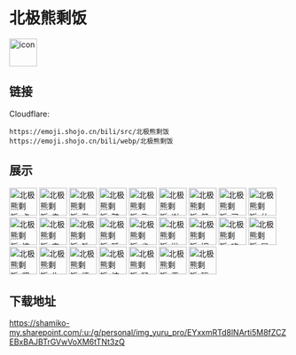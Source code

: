 # 北极熊剩饭
<img src="https://emoji.shojo.cn/bili/src/北极熊剩饭/icon.png" width="50" height="50" alt="icon">

## 链接
Cloudflare:
```
https://emoji.shojo.cn/bili/src/北极熊剩饭
https://emoji.shojo.cn/bili/webp/北极熊剩饭
```
## 展示
<img src="https://emoji.shojo.cn/bili/src/北极熊剩饭/北极熊剩饭-点赞.png" width="50" height="50" alt="北极熊剩饭-点赞">
<img src="https://emoji.shojo.cn/bili/src/北极熊剩饭/北极熊剩饭-电波.png" width="50" height="50" alt="北极熊剩饭-电波">
<img src="https://emoji.shojo.cn/bili/src/北极熊剩饭/北极熊剩饭-遨游.png" width="50" height="50" alt="北极熊剩饭-遨游">
<img src="https://emoji.shojo.cn/bili/src/北极熊剩饭/北极熊剩饭-鼓励.png" width="50" height="50" alt="北极熊剩饭-鼓励">
<img src="https://emoji.shojo.cn/bili/src/北极熊剩饭/北极熊剩饭-飞吻.png" width="50" height="50" alt="北极熊剩饭-飞吻">
<img src="https://emoji.shojo.cn/bili/src/北极熊剩饭/北极熊剩饭-谢谢.png" width="50" height="50" alt="北极熊剩饭-谢谢">
<img src="https://emoji.shojo.cn/bili/src/北极熊剩饭/北极熊剩饭-健身.png" width="50" height="50" alt="北极熊剩饭-健身">
<img src="https://emoji.shojo.cn/bili/src/北极熊剩饭/北极熊剩饭-买它.png" width="50" height="50" alt="北极熊剩饭-买它">
<img src="https://emoji.shojo.cn/bili/src/北极熊剩饭/北极熊剩饭-什么.png" width="50" height="50" alt="北极熊剩饭-什么">
<img src="https://emoji.shojo.cn/bili/src/北极熊剩饭/北极熊剩饭-惊了.png" width="50" height="50" alt="北极熊剩饭-惊了">
<img src="https://emoji.shojo.cn/bili/src/北极熊剩饭/北极熊剩饭-韦笑.png" width="50" height="50" alt="北极熊剩饭-韦笑">
<img src="https://emoji.shojo.cn/bili/src/北极熊剩饭/北极熊剩饭-铁胆.png" width="50" height="50" alt="北极熊剩饭-铁胆">
<img src="https://emoji.shojo.cn/bili/src/北极熊剩饭/北极熊剩饭-睡了.png" width="50" height="50" alt="北极熊剩饭-睡了">
<img src="https://emoji.shojo.cn/bili/src/北极熊剩饭/北极熊剩饭-肯定.png" width="50" height="50" alt="北极熊剩饭-肯定">
<img src="https://emoji.shojo.cn/bili/src/北极熊剩饭/北极熊剩饭-抛瓦.png" width="50" height="50" alt="北极熊剩饭-抛瓦">
<img src="https://emoji.shojo.cn/bili/src/北极熊剩饭/北极熊剩饭-婉拒.png" width="50" height="50" alt="北极熊剩饭-婉拒">
<img src="https://emoji.shojo.cn/bili/src/北极熊剩饭/北极熊剩饭-吃药.png" width="50" height="50" alt="北极熊剩饭-吃药">
<img src="https://emoji.shojo.cn/bili/src/北极熊剩饭/北极熊剩饭-冒汗.png" width="50" height="50" alt="北极熊剩饭-冒汗">
<img src="https://emoji.shojo.cn/bili/src/北极熊剩饭/北极熊剩饭-奖励.png" width="50" height="50" alt="北极熊剩饭-奖励">
<img src="https://emoji.shojo.cn/bili/src/北极熊剩饭/北极熊剩饭-生气.png" width="50" height="50" alt="北极熊剩饭-生气">
<img src="https://emoji.shojo.cn/bili/src/北极熊剩饭/北极熊剩饭-烦躁.png" width="50" height="50" alt="北极熊剩饭-烦躁">
<img src="https://emoji.shojo.cn/bili/src/北极熊剩饭/北极熊剩饭-炫技.png" width="50" height="50" alt="北极熊剩饭-炫技">
<img src="https://emoji.shojo.cn/bili/src/北极熊剩饭/北极熊剩饭-猛男.png" width="50" height="50" alt="北极熊剩饭-猛男">
<img src="https://emoji.shojo.cn/bili/src/北极熊剩饭/北极熊剩饭-无语.png" width="50" height="50" alt="北极熊剩饭-无语">
<img src="https://emoji.shojo.cn/bili/src/北极熊剩饭/北极熊剩饭-玩耍.png" width="50" height="50" alt="北极熊剩饭-玩耍">

## 下载地址

https://shamiko-my.sharepoint.com/:u:/g/personal/img_yuru_pro/EYxxmRTd8lNArti5M8fZCZEBxBAJBTrGVwVoXM6tTNt3zQ